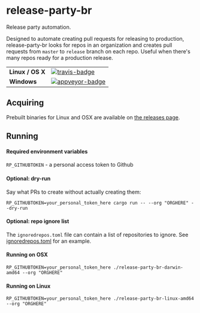 # release-party-br

Release party automation.

Designed to automate creating pull requests for releasing to production, release-party-br looks for repos in an 
organization and creates pull requests from `master` to `release` branch on each repo.  Useful when there's many 
repos ready for a production release.

<table>
    <tr>
        <td><strong>Linux / OS X</strong></td>
        <td><a href="https://travis-ci.org/matthewkmayer/release-party-BR" title="Travis Build Status"><img src="https://travis-ci.org/matthewkmayer/release-party-BR.svg?branch=master" alt="travis-badge"></img></a></td>
    </tr>
    <tr>
        <td><strong>Windows</strong></td>
        <td><a href="https://ci.appveyor.com/project/matthewkmayer/release-party-br" title="Appveyor Build Status"><img src="https://ci.appveyor.com/api/projects/status/gkiqfanbhjrhhh8v/branch/master?svg=true" alt="appveyor-badge"></img></a></td>
    </tr>
</table>

## Acquiring

Prebuilt binaries for Linux and OSX are available on [the releases page](https://github.com/matthewkmayer/release-party-BR/releases).

## Running

#### Required environment variables

`RP_GITHUBTOKEN` - a personal access token to Github

#### Optional: dry-run

Say what PRs to create without actually creating them:

`RP_GITHUBTOKEN=your_personal_token_here cargo run -- --org "ORGHERE" --dry-run`

#### Optional: repo ignore list

The `ignoredrepos.toml` file can contain a list of repositories to ignore.  See [ignoredrepos.toml](ignoredrepos.toml) 
for an example.

#### Running on OSX

`RP_GITHUBTOKEN=your_personal_token_here ./release-party-br-darwin-amd64 --org "ORGHERE"`

#### Running on Linux

`RP_GITHUBTOKEN=your_personal_token_here ./release-party-br-linux-amd64 --org "ORGHERE"`